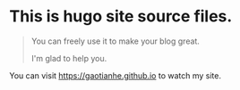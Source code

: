 # This is hugo site source files.

> You can freely use it to make your blog great.
> 
> I'm glad to help you.

You can visit https://gaotianhe.github.io to watch my site.
